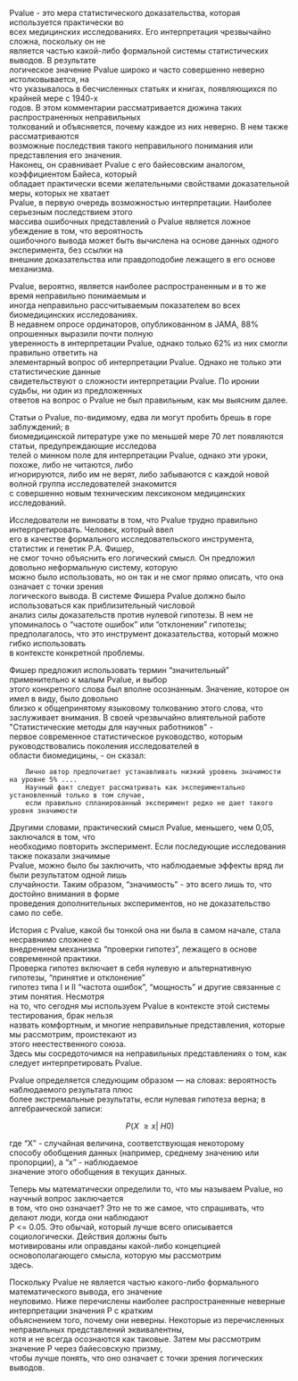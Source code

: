 Pvalue - это мера статистического доказательства, которая используется практически во  
всех медицинских исследованиях. Его интерпретация чрезвычайно сложна, поскольку он не  
является частью какой-либо формальной системы статистических выводов. В результате  
логическое значение Pvalue широко и часто совершенно неверно истолковывается, на  
что указывалось в бесчисленных статьях и книгах, появляющихся по крайней мере с 1940-х  
годов. В этом комментарии рассматривается дюжина таких распространенных неправильных  
толкований и объясняется, почему каждое из них неверно. В нем также рассматриваются  
возможные последствия такого неправильного понимания или представления его значения.  
Наконец, он сравнивает Pvalue с его байесовским аналогом, коэффициентом Байеса, который  
обладает практически всеми желательными свойствами доказательной меры, которых не хватает  
Pvalue, в первую очередь возможностью интерпретации. Наиболее серьезным последствием этого  
массива ошибочных представлений о Pvalue является ложное убеждение в том, что вероятность  
ошибочного вывода может быть вычислена на основе данных одного эксперимента, без ссылки на  
внешние доказательства или правдоподобие лежащего в его основе механизма.  

Pvalue, вероятно, является наиболее распространенным и в то же время неправильно понимаемым и  
иногда неправильно рассчитываемым показателем во всех биомедицинских исследованиях.  
В недавнем опросе ординаторов, опубликованном в JAMA, 88% опрошенных выразили почти полную  
уверенность в интерпретации Pvalue, однако только 62% из них смогли правильно ответить на  
элементарный вопрос об интерпретации Pvalue. Однако не только эти статистические данные  
свидетельствуют о сложности интерпретации Pvalue. По иронии судьбы, ни один из предложенных  
ответов на вопрос о Pvalue не был правильным, как мы выясним далее.  

Статьи о Pvalue, по-видимому, едва ли могут пробить брешь в горе заблуждений; в  
биомедицинской литературе уже по меньшей мере 70 лет появляются статьи, предупреждающие исследова  
телей о минном поле для интерпретации Pvalue, однако эти уроки, похоже, либо не читаются, либо  
игнорируются, либо им не верят, либо забываются с каждой новой волной группа исследователей знакомится  
с совершенно новым техническим лексиконом медицинских исследований.  

Исследователи не виноваты в том, что Pvalue трудно правильно интерпретировать. Человек, который ввел  
его в качестве формального исследовательского инструмента, статистик и генетик Р.А. Фишер,  
не смог точно объяснить его логический смысл. Он предложил довольно неформальную систему, которую  
можно было использовать, но он так и не смог прямо описать, что она означает с точки зрения  
логического вывода. В системе Фишера Pvalue должно было использоваться как приблизительный числовой  
анализ силы доказательств против нулевой гипотезы. В нем не упоминалось о “частоте ошибок” или 
“отклонении” гипотезы; предполагалось, что это инструмент доказательства, который можно гибко использовать  
в контексте конкретной проблемы.  

Фишер предложил использовать термин “значительный” применительно к малым Pvalue, и выбор   
этого конкретного слова был вполне осознанным. Значение, которое он имел в виду, было довольно  
близко к общепринятому языковому толкованию этого слова, что заслуживает внимания. 
В своей чрезвычайно влиятельной работе "Статистические методы для научных работников" -  
первое современное статистическое руководство, которым руководствовались поколения исследователей в  
области биомедицины, - он сказал:  
```
    Лично автор предпочитает устанавливать низкий уровень значимости на уровне 5% ....  
    Научный факт следует рассматривать как экспериментально установленный только в том случае,  
    если правильно спланированный эксперимент редко не дает такого уровня значимости
```

Другими словами, практический смысл Pvalue, меньшего, чем 0,05, заключался в том, что  
необходимо повторить эксперимент. Если последующие исследования также показали значимые  
Pvalue, можно было бы заключить, что наблюдаемые эффекты вряд ли были результатом одной лишь  
случайности. Таким образом, “значимость” - это всего лишь то, что достойно внимания в форме  
проведения дополнительных экспериментов, но не доказательство само по себе.  

История с Pvalue, какой бы тонкой она ни была в самом начале, стала несравнимо сложнее с  
внедрением механизма “проверки гипотез”, лежащего в основе современной практики.  
Проверка гипотез включает в себя нулевую и альтернативную гипотезы, “принятие и отклонение”  
гипотез типа I и II “частота ошибок”, “мощность” и другие связанные с этим понятия. Несмотря  
на то, что сегодня мы используем Pvalue в контексте этой системы тестирования, брак нельзя  
назвать комфортным, и многие неправильные представления, которые мы рассмотрим, проистекают из  
этого неестественного союза.  
Здесь мы сосредоточимся на неправильных представлениях о том, как следует интерпретировать Pvalue.  

Pvalue определяется следующим образом — на словах: вероятность наблюдаемого результата плюс  
более экстремальные результаты, если нулевая гипотеза верна; в алгебраической записи: 

$$P \left (X\ \geq x \middle | \ H0 \right)$$

где “X” - случайная величина, соответствующая некоторому  
способу обобщения данных (например, среднему значению или пропорции), а “x” - наблюдаемое  
значение этого обобщения в текущих данных.  

Теперь мы математически определили то, что мы называем Pvalue, но научный вопрос заключается  
в том, что оно означает? Это не то же самое, что спрашивать, что делают люди, когда они наблюдают  
P <= 0.05. Это обычай, который лучше всего описывается социологически.  Действия должны быть  
мотивированы или оправданы какой-либо концепцией основополагающего смысла, которую мы рассмотрим  
здесь.  

Поскольку Pvalue не является частью какого-либо формального математического вывода, его значение  
неуловимо. Ниже перечислены наиболее распространенные неверные интерпретации значения P с кратким  
объяснением того, почему они неверны. Некоторые из перечисленных неправильных представлений эквивалентны,  
хотя и не всегда осознаются как таковые. Затем мы рассмотрим значение P через байесовскую призму,  
чтобы лучше понять, что оно означает с точки зрения логических выводов.  


